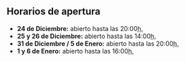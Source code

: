 ## Horarios de apertura

* **24 de Diciembre:** abierto hasta las 20:00<abbr title="horas">h.</abbr>
* **25 y 26 de Diciembre:** abierto hasta las 14:00<abbr title="horas">h.</abbr>
* **31 de Diciembre / 5 de Enero:** abierto hasta las 20:00<abbr title="horas">h.</abbr>
* **1 y 6 de Enero:** abierto hasta las 16:00<abbr title="horas">h.</abbr>

